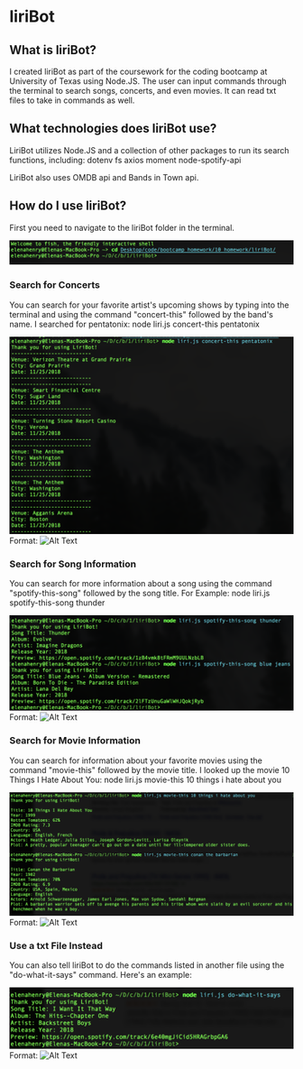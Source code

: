 # liriBot

## What is liriBot?

I created liriBot as part of the coursework for the coding bootcamp at University of Texas using Node.JS. The user can input commands through the terminal to search songs, concerts, and even movies. It can read txt files to take in commands as well.

## What technologies does liriBot use?

LiriBot utilizes Node.JS and a collection of other packages to run its search functions, including:
 dotenv
 fs
 axios
 moment
 node-spotify-api
 
 LiriBot also uses OMDB api and Bands in Town api.
 
 ## How do I use liriBot?
 
 First you need to navigate to the liriBot folder in the terminal.
 
 ![Start](/screenshots/step1.png)


### Search for Concerts

You can search for your favorite artist's upcoming shows by typing into the terminal and using the command "concert-this" followed by the band's name. I searched for pentatonix:
    node liri.js concert-this pentatonix
    
![Step 2](/screenshots/step2-concertthis.png)
Format: ![Alt Text](url)

### Search for Song Information

You can search for more information about a song using the command "spotify-this-song" followed by the song title. For Example:
    node liri.js spotify-this-song thunder
    
![Step 3](/screenshots/step3-spotifythis.png)
Format: ![Alt Text](url)

### Search for Movie Information

You can search for information about your favorite movies using the command "movie-this" followed by the movie title. I looked up the movie 10 Things I Hate About You:
    node liri.js movie-this 10 things i hate about you
    
![Step 4](/screenshots/step4-moviethis.png)
Format: ![Alt Text](url)

### Use a txt File Instead

You can also tell liriBot to do the commands listed in another file using the "do-what-it-says" command. Here's an example:

![Step 5](/screenshots/step5-thistext.png)
Format: ![Alt Text](url)
